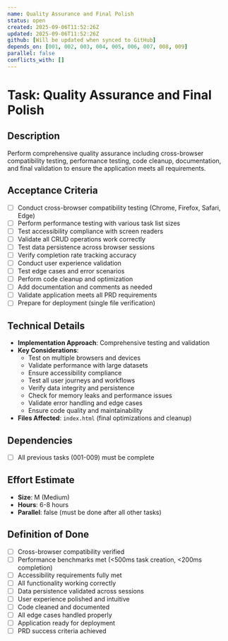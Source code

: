 ```yaml
---
name: Quality Assurance and Final Polish
status: open
created: 2025-09-06T11:52:26Z
updated: 2025-09-06T11:52:26Z
github: [Will be updated when synced to GitHub]
depends_on: [001, 002, 003, 004, 005, 006, 007, 008, 009]
parallel: false
conflicts_with: []
---
```


# Task: Quality Assurance and Final Polish

## Description
Perform comprehensive quality assurance including cross-browser compatibility testing, performance testing, code cleanup, documentation, and final validation to ensure the application meets all requirements.

## Acceptance Criteria
- [ ] Conduct cross-browser compatibility testing (Chrome, Firefox, Safari, Edge)
- [ ] Perform performance testing with various task list sizes
- [ ] Test accessibility compliance with screen readers
- [ ] Validate all CRUD operations work correctly
- [ ] Test data persistence across browser sessions
- [ ] Verify completion rate tracking accuracy
- [ ] Conduct user experience validation
- [ ] Test edge cases and error scenarios
- [ ] Perform code cleanup and optimization
- [ ] Add documentation and comments as needed
- [ ] Validate application meets all PRD requirements
- [ ] Prepare for deployment (single file verification)

## Technical Details
- **Implementation Approach**: Comprehensive testing and validation
- **Key Considerations**:
  - Test on multiple browsers and devices
  - Validate performance with large datasets
  - Ensure accessibility compliance
  - Test all user journeys and workflows
  - Verify data integrity and persistence
  - Check for memory leaks and performance issues
  - Validate error handling and edge cases
  - Ensure code quality and maintainability
- **Files Affected**: `index.html` (final optimizations and cleanup)

## Dependencies
- [ ] All previous tasks (001-009) must be complete

## Effort Estimate
- **Size**: M (Medium)
- **Hours**: 6-8 hours
- **Parallel**: false (must be done after all other tasks)

## Definition of Done
- [ ] Cross-browser compatibility verified
- [ ] Performance benchmarks met (<500ms task creation, <200ms completion)
- [ ] Accessibility requirements fully met
- [ ] All functionality working correctly
- [ ] Data persistence validated across sessions
- [ ] User experience polished and intuitive
- [ ] Code cleaned and documented
- [ ] All edge cases handled properly
- [ ] Application ready for deployment
- [ ] PRD success criteria achieved